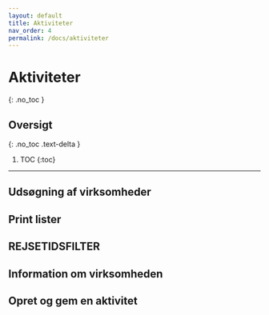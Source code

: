 ```yaml
---
layout: default
title: Aktiviteter
nav_order: 4
permalink: /docs/aktiviteter
---
```


# Aktiviteter
{: .no_toc }

## Oversigt
{: .no_toc .text-delta }

1. TOC
{:toc}

---

## Udsøgning af virksomheder

## Print lister

## REJSETIDSFILTER

## Information om virksomheden

## Opret og gem en aktivitet